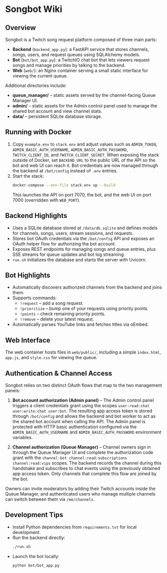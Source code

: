# Songbot Wiki

## Overview
Songbot is a Twitch song request platform composed of three main parts:

- **Backend** (`backend_app.py`): a FastAPI service that stores channels, songs, users, and request queues using SQLAlchemy models.
- **Bot** (`bot/bot_app.py`): a TwitchIO chat bot that lets viewers request songs and manage priorities by talking to the backend.
- **Web** (`web/`): an Nginx container serving a small static interface for viewing the current queue.

Additional directories include:

- **queue_manager/** – static assets served by the channel-facing Queue Manager UI.
- **admin/** – static assets for the Admin control panel used to manage the shared bot account and view channel stats.
- **data/** – persistent SQLite database storage.

## Running with Docker
1. Copy `example.env` to `stack.env` and adjust values such as `ADMIN_TOKEN`,
   `ADMIN_BASIC_AUTH_USERNAME`, `ADMIN_BASIC_AUTH_PASSWORD`, `TWITCH_CLIENT_ID`,
   and `TWITCH_CLIENT_SECRET`. When exposing the stack outside of Docker, set
   `BACKEND_URL` to the public URL of the API so the bot and web UI can reach
   it. Bot credentials are now managed through the backend at `/bot/config`
   instead of `.env` entries.
2. Start the stack:
   ```bash
   docker-compose --env-file stack.env up --build
   ```
   This launches the API on port 7070, the bot, and the web UI on port 7000
   (overridden with `WEB_PORT`).

## Backend Highlights
- Uses a SQLite database stored at `/data/db.sqlite` and defines models for channels, songs, users, stream sessions, and requests.
- Stores bot OAuth credentials via the `/bot/config` API and exposes an OAuth
  helper flow for authorizing the bot account.
- Exposes REST endpoints for managing songs and queue entries, plus SSE streams
  for queue updates and bot log streaming.
- `run.sh` initializes the database and starts the server with Uvicorn.

## Bot Highlights
- Automatically discovers authorized channels from the backend and joins them.
- Supports commands:
  - `!request` – add a song request.
  - `!prioritize` – bump one of your requests using priority points.
  - `!points` – check remaining priority points.
  - `!remove` – delete your latest request.
- Automatically parses YouTube links and fetches titles via oEmbed.

## Web Interface
The web container hosts files in `web/public/`, including a simple `index.html`, `app.js`, and `style.css` for viewing the queue.

## Authentication & Channel Access
Songbot relies on two distinct OAuth flows that map to the two management panels:

1. **Bot account authorization (Admin panel)** – The Admin control panel triggers a
   client credentials grant using the scopes `user:read:chat user:write:chat user:bot`.
   The resulting app access token is stored through `/bot/config` and allows the
   backend and bot worker to act as the shared bot account when calling the API.
   The Admin panel is protected with HTTP basic authentication configured via
   the `ADMIN_BASIC_AUTH_USERNAME` and `ADMIN_BASIC_AUTH_PASSWORD` environment
   variables.

2. **Channel authorization (Queue Manager)** – Channel owners sign in through the
   Queue Manager UI and complete the authorization code grant with the
   `channel:bot channel:read:subscriptions channel:read:vips` scopes. The backend
   records the channel during this handshake and subscribes to chat events using
   the previously obtained app access token. Only channels that complete this
   flow are joined by the bot.

Owners can invite moderators by adding their Twitch accounts inside the Queue
Manager, and authenticated users who manage multiple channels can switch between
them via `/me/channels`.

## Development Tips
- Install Python dependencies from `requirements.txt` for local development.
- Run the backend directly:
  ```bash
  ./run.sh
  ```
- Launch the bot locally:
  ```bash
  python bot/bot_app.py
  ```
